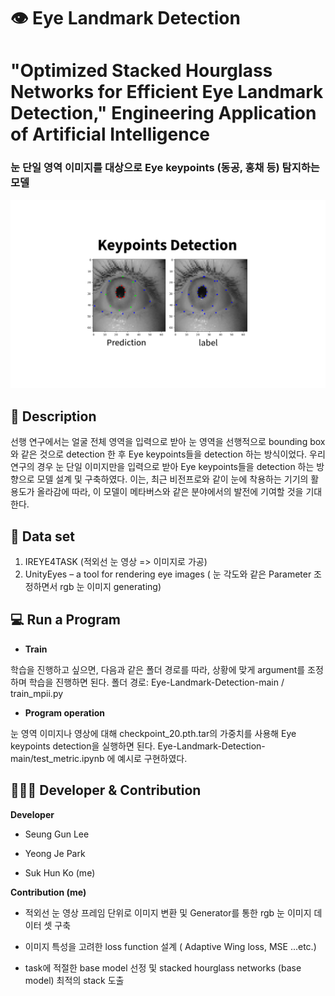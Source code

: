 # 👁 Eye Landmark Detection  
# "Optimized Stacked Hourglass Networks for Efficient Eye Landmark Detection," Engineering Application of Artificial Intelligence


### 눈 단일 영역 이미지를 대상으로 Eye keypoints (동공, 홍채 등) 탐지하는 모델 
![Eye keypoints](https://github.com/hun-hub/Eye-Landmark-Detection-/blob/master/Keypoints%20Detection.png)

## 📖 Description 
선행 연구에서는 얼굴 전체 영역을 입력으로 받아 눈 영역을 선행적으로 bounding box와 같은 것으로 detection 한 후 Eye keypoints들을 detection 하는 방식이었다. 
우리 연구의 경우 눈 단일 이미지만을 입력으로 받아 Eye keypoints들을 detection 하는 방향으로 모델 설계 및 구축하였다. 
이는, 최근 비전프로와 같이 눈에 착용하는 기기의 활용도가 올라감에 따라, 이 모델이 메타버스와 같은 분야에서의 발전에 기여할 것을 기대한다.  


## 📂 Data set 
1. IREYE4TASK (적외선 눈 영상 => 이미지로 가공)
2. UnityEyes – a tool for rendering eye images ( 눈 각도와 같은 Parameter 조정하면서 rgb 눈 이미지 generating)

## 💻 Run a Program
- **Train** 

학습을 진행하고 싶으면, 다음과 같은 폴더 경로를 따라, 상황에 맞게 argument를 조정하며 학습을 진행하면 된다.
폴더 경로: Eye-Landmark-Detection-main / train_mpii.py

- **Program operation**

눈 영역 이미지나 영상에 대해 checkpoint_20.pth.tar의 가중치를 사용해 Eye keypoints detection을 실행하면 된다. 
Eye-Landmark-Detection-main/test_metric.ipynb 에 예시로 구현하였다. 

## 👨‍👨‍👦 Developer & Contribution

**Developer** 

- Seung Gun Lee

- Yeong Je Park

- Suk Hun Ko (me)


**Contribution (me)** 


- 적외선 눈 영상 프레임 단위로 이미지 변환 및 Generator를 통한 rgb 눈 이미지 데이터 셋 구축 

- 이미지 특성을 고려한 loss function 설계 ( Adaptive Wing loss, MSE ...etc.)

- task에 적절한 base model 선정 및 stacked hourglass networks (base model) 최적의 stack 도출 






